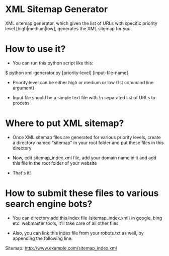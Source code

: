 XML Sitemap Generator
=====================

XML sitemap generator, which given the list of URLs with specific priority level [high|medium|low], generates the XML sitemap for you.

How to use it?
==============

- You can run this python script like this:

$ python xml-generator.py [priority-level] [input-file-name]

- Priority level can be either high or medium or low (1st command line argument)

- Input file should be a simple text file with \n separated list of URLs to process

Where to put XML sitemap?
=========================

- Once XML sitemap files are generated for various priority levels, create a directory named "sitemap" in your root folder and put these files in this directory

- Now, edit sitemap_index.xml file, add your domain name in it and add this file in the root folder of your website

- That's it!

How to submit these files to various search engine bots?
========================================================

- You can directory add this index file (sitemap_index.xml) in google, bing etc. webmaster tools, it'll take care of all other files

- Also, you can link this index file from your robots.txt as well, by appending the following line:

Sitemap: http://www.example.com/sitemap_index.xml